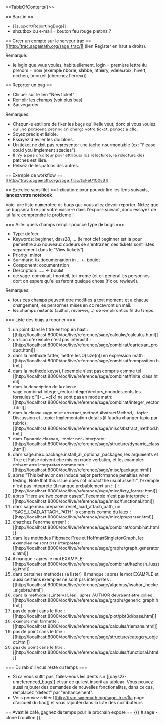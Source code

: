 <<TableOfContents()>>

== Baratin ==
  * [[support/ReportingBugs]]
  * shoutbox ou e-mail = bouton feu rouge pietons ?


== Creer un compte sur le serveur trac ==
[[http://trac.sagemath.org/sage_trac/]] (lien Register en haut a droite).

Remarque:
  * le login que vous voulez, habituellement, login = premiere lettre du prenom + nom (exemple nborie, slabbe, nthiery, vdelecroix, hivert, ncohen, tmonteil (cherchez l'erreur))


== Reporter un bug ==
  * Cliquer sur le lien "New ticket"
  * Remplir les champs (voir plus bas)
  * Sauvegarder


Remarques:
  * Chaqun-e est libre de fixer les bugs qu'il/elle veut, donc si vous voulez qu'une personne prenne en charge votre ticket, pensez a elle.
  * Soyez precis et lisible.
  * Essayez d'eviter les doublons.
  * Un ticket ne doit pas representer une tache insurmontable (ex: "Please could you implement species").
  * Il n'y a pas d'editeur pour attribuer les relectures, la relecture des patches est libre.
  * Relisez de les patchs des autres.



== Exemple de workflow ==
[[http://trac.sagemath.org/sage_trac/ticket/10063]]


== Exercice sans filet ==
Indication: pour pouvoir lire les liens suivants, **lancez votre notebook**

Voici une liste numerotee de bugs que vous allez devoir reporter. Notez que ce bug sera fixe par votre voisin-e dans l'expose suivant, donc essayez de lui faire comprendre le probleme !


=== Aide: quels champs remplir pour ce type de bugs ===
  * Type: defect
  * Keywords: beginner, days28, ... (le mot clef beginner est la pour permettre aux nouveaux codeurs de s'entrainer, ces tickets sont listes separement dans le "View tickets")
  * Priority: minor
  * Summary: fix documentation in ... <- boulot
  * Component: documentation 
  * Description: ..... <- boulot
  * cc: sage-combinat, tmonteil, toi-meme (et en general les personnes dont on espere qu'elles feront quelque chose (fix ou rewiew)).

Remarques:
  * tous ces champs peuvent etre modifies a tout moment, et a chaque changement, les personnes mises en cc recevront un mail.
  * les champs restants (author, reviewer,...) se rempliront au fil du temps.


=== Liste des bugs a reporter ===
  1. un point dans le titre en trop en haut : [[http://localhost:8000/doc/live/reference/sage/calculus/calculus.html]]
  1. un bloc d'exemple n'est pas interactif : [[http://localhost:8000/doc/live/reference/sage/combinat/cartesian_product.html]] 
  1. dans la methode fatter, mettre les O(size(n)) en expression math : [[http://localhost:8000/doc/live/reference/sage/combinat/composition.html]]
  1. dans la methode keys(), l'exemple n'est pas compris comme tel : [[http://localhost:8000/doc/live/reference/sage/combinat/finite_class.html]]
  1. dans la description de la classe sage.combinat.integer_vector.IntegerVectors_nnondescents les formules c[1]+...+c[k] ne sont pas en mode math: [[http://localhost:8000/doc/live/reference/sage/combinat/integer_vector.html]]
  1. dans la classe sage.misc.abstract_method.AbstractMethod, ..topic: Discussion et ..topic: Implementation details (il faudra changer topic par rubric) : [[http://localhost:8000/doc/live/reference/sage/misc/abstract_method.html]]
  1. dans Dynamic classes, ..topic: non-interprete : [[http://localhost:8000/doc/live/reference/sage/structure/dynamic_class.html]] 
  1. dans sage.misc.package.install_all_optional_packages, les arguments et True et False doivent etre mis en mode verbatim, et les examples doivent etre interpretes comme tels : [[http://localhost:8000/doc/live/reference/sage/misc/package.html]]
  1. apres "This behavior can induce major performance penalties when testing. Note that this issue does not impact the usual assert:", l'exemple n'est pas interprete (il manque probablement un :: ) : [[http://localhost:8000/doc/live/reference/sage/misc/lazy_format.html]]
  1. apres "Here are two corner cases:", l'exemple n'est pas interprete : [[http://localhost:8000/doc/live/reference/sage/misc/functional.html]] 
  1. dans sage.misc.preparser.reset_load_attach_path, un "SAGE_LOAD_ATTACH_PATH" is compris comme du latex : [[http://localhost:8000/doc/live/reference/sage/misc/preparser.html]]
  1. cherchez l'enorme erreur ! : [[http://localhost:8000/doc/live/reference/sage/combinat/combinat.html]] 
  1. dans les methodes FibonacciTree et HoffmanSingletonGraph, les exemples ne sont pas interpretes : [[http://localhost:8000/doc/live/reference/sage/graphs/graph_generators.html]]
  1. il manque : apres le mot EXAMPLE : [[http://localhost:8000/doc/live/reference/sage/combinat/kazhdan_lusztig.html]] 
  1. dans certaines methodes (a lister), il manque : apres le mot EXAMPLE et aussi certains exemples ne sont pas interpretes : [[http://localhost:8000/doc/live/reference/sage/algebras/iwahori_hecke_algebra.html]] 
  1. dans la methode is_interval, les : apres AUTHOR devraient etre colles : [[http://localhost:8000/doc/live/reference/sage/graphs/generic_graph.html]] 
  1. pas de point dans le titre : [[http://localhost:8000/doc/live/reference/sage/plot/plot3d/base.html]]
  1. example mal formatte : [[http://localhost:8000/doc/live/reference/sage/calculus/riemann.html]] 
  1. pas de point dans le titre : [[http://localhost:8000/doc/live/reference/sage/structure/category_object.html]] 
  1. pas de point dans le titre : [[http://localhost:8000/doc/live/reference/sage/calculus/functional.html]]


=== Du rab s'il vous reste du temps ===
  * Si ca vous suffit pas, faites-vous les dents sur [[days28-unreferenced_bugs]] et sur ce qui est inscrit au tableau. Vous pouvez aussi rajouter des demandes de nouvelles fonctionalites, dans ce cas, remplacez "defect" par "enhancement".
  * Vous pouvez editer [[http://trac.sagemath.org/sage_trac/|la page d'accueil du trac]] et vous rajouter dans la liste des contibuteurs.



== Avant le café, gagnez du temps pour le prochain expose ==
{{{
# sage -clone brouillon
}}}
